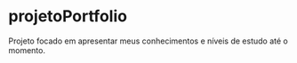 # projetoPortfolio
 Projeto focado em apresentar meus conhecimentos e níveis de estudo até o momento.
